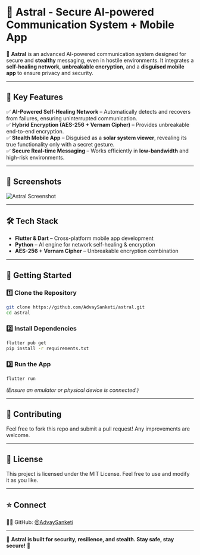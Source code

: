 # 🌌 **Astral - Secure AI-powered Communication System + Mobile App**

🚀 **Astral** is an advanced AI-powered communication system designed for secure and **stealthy** messaging, even in hostile environments. It integrates a **self-healing network**, **unbreakable encryption**, and a **disguised mobile app** to ensure privacy and security.

---

## 🔑 **Key Features**

✅ **AI-Powered Self-Healing Network** – Automatically detects and recovers from failures, ensuring uninterrupted communication.  
✅ **Hybrid Encryption (AES-256 + Vernam Cipher)** – Provides unbreakable end-to-end encryption.  
✅ **Stealth Mobile App** – Disguised as a **solar system viewer**, revealing its true functionality only with a secret gesture.  
✅ **Secure Real-time Messaging** – Works efficiently in **low-bandwidth** and high-risk environments.

---

## 📸 **Screenshots**

![Astral Screenshot](content/astral.png)

---

## 🛠 **Tech Stack**

- **Flutter & Dart** – Cross-platform mobile app development
- **Python** – AI engine for network self-healing & encryption
- **AES-256 + Vernam Cipher** – Unbreakable encryption combination

---

## 🚀 **Getting Started**

### 1️⃣ **Clone the Repository**

```sh
git clone https://github.com/AdvaySanketi/astral.git
cd astral
```

### 2️⃣ **Install Dependencies**

```sh
flutter pub get
pip install -r requirements.txt
```

### 3️⃣ **Run the App**

```sh
flutter run
```

_(Ensure an emulator or physical device is connected.)_

---

## 🌟 Contributing

Feel free to fork this repo and submit a pull request! Any improvements are welcome.

---

## 📜 License

This project is licensed under the MIT License. Feel free to use and modify it as you like.

---

## ⭐ Connect

👨‍💻 GitHub: [@AdvaySanketi](https://github.com/AdvaySanketi)

---

🔐 **Astral is built for security, resilience, and stealth. Stay safe, stay secure!** 🚀
